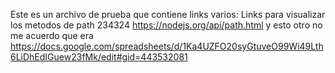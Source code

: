Este es un archivo de prueba que contiene links varios:
Links para visualizar los metodos de path 234324 https://nodejs.org/api/path.html y esto otro no me acuerdo que era https://docs.google.com/spreadsheets/d/1Ka4UZFO20syGtuveO99Wi49Lth6LiDhEdIGuew23fMk/edit#gid=443532081